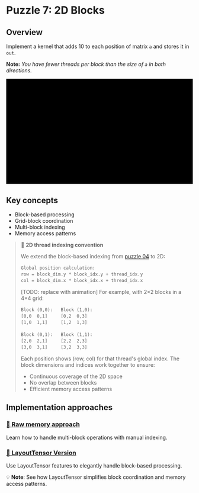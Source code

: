 # Puzzle 7: 2D Blocks

## Overview

Implement a kernel that adds 10 to each position of matrix `a` and stores it in `out`.

**Note:** _You have fewer threads per block than the size of `a` in both directions._

![Blocks 2D visualization](./media/videos/720p30/puzzle_07_viz.gif)

## Key concepts

- Block-based processing
- Grid-block coordination
- Multi-block indexing
- Memory access patterns

> 🔑 **2D thread indexing convention**
>
> We extend the block-based indexing from [puzzle 04](../puzzle_04/puzzle_04.md) to 2D:
>
> ```txt
> Global position calculation:
> row = block_dim.y * block_idx.y + thread_idx.y
> col = block_dim.x * block_idx.x + thread_idx.x
> ```
>
> [TODO: replace with animation]
> For example, with 2×2 blocks in a 4×4 grid:
> ```txt
> Block (0,0):   Block (1,0):
> [0,0  0,1]     [0,2  0,3]
> [1,0  1,1]     [1,2  1,3]
>
> Block (0,1):   Block (1,1):
> [2,0  2,1]     [2,2  2,3]
> [3,0  3,1]     [3,2  3,3]
> ```
>
> Each position shows (row, col) for that thread's global index.
> The block dimensions and indices work together to ensure:
> - Continuous coverage of the 2D space
> - No overlap between blocks
> - Efficient memory access patterns

## Implementation approaches

### [🔰 Raw memory approach](./raw.md)
Learn how to handle multi-block operations with manual indexing.

### [📐 LayoutTensor Version](./layout_tensor.md)
Use LayoutTensor features to elegantly handle block-based processing.

💡 **Note**: See how LayoutTensor simplifies block coordination and memory access patterns.
